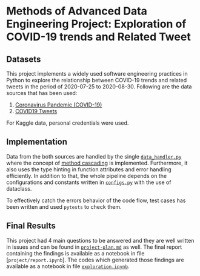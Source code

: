 # Methods of Advanced Data Engineering Project: Exploration of COVID-19 trends and Related Tweet

## Datasets
This project implements a widely used software engineering practices in Python to explore  the relationship between COVID-19 trends and related tweets in the period of 2020-07-25 to 2020-08-30. Following are the data sources that has been used:
1. [Coronavirus Pandemic (COVID-19)](https://covid.ourworldindata.org/data/owid-covid-data.csv)
2. [COVID19 Tweets](https://www.kaggle.com/datasets/gpreda/covid19-tweets)

For Kaggle data, personal credentials were used.

## Implementation
Data from the both sources are handled by the single [`data_handler.py`](project/utils/data_handler.py) where the concept of [method cascading](https://en.wikipedia.org/wiki/Method_cascading) is implemented. Furthermore, it also uses the type hinting in function attributes and error handling efficiently. In addition to that, the whole pipeline depends on the configurations and constants written in [`configs.py`](project/utils/configs.py) with the use of dataclass.

To effectively catch the errors behavior of the code flow, test cases has been written and used `pytests` to check them.

## Final Results
This project had 4 main questions to be answered and they are well written in issues and can be found in [`project-plan.md`](project/project-plan.md) as well. The final report containing the findings is available as a notebook in file [`project/report.ipynb`]. The codes which generated those findings are available as a notebook in file [`exploration.ipynb`](project/notebooks/exploration.ipynb).
